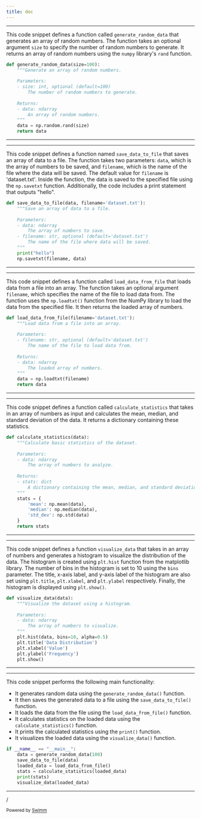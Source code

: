```yaml
---
title: doc
---
```

<SwmSnippet path="/test.py" line="4">

---

This code snippet defines a function called `generate_random_data` that generates an array of random numbers. The function takes an optional argument `size` to specify the number of random numbers to generate. It returns an array of random numbers using the `numpy` library's `rand` function.

```python
def generate_random_data(size=100):
    """Generate an array of random numbers.
    
    Parameters:
    - size: int, optional (default=100)
        The number of random numbers to generate.
    
    Returns:
    - data: ndarray
        An array of random numbers.
    """
    data = np.random.rand(size)
    return data
```

---

</SwmSnippet>

<SwmSnippet path="/test.py" line="18">

---

This code snippet defines a function named `save_data_to_file` that saves an array of data to a file. The function takes two parameters: `data`, which is the array of numbers to be saved, and `filename`, which is the name of the file where the data will be saved. The default value for `filename` is 'dataset.txt'. Inside the function, the data is saved to the specified file using the `np.savetxt` function. Additionally, the code includes a print statement that outputs "hello".

```python
def save_data_to_file(data, filename='dataset.txt'):
    """Save an array of data to a file.
    
    Parameters:
    - data: ndarray
        The array of numbers to save.
    - filename: str, optional (default='dataset.txt')
        The name of the file where data will be saved.
    """
    print("hello")
    np.savetxt(filename, data)
```

---

</SwmSnippet>

<SwmSnippet path="/test.py" line="30">

---

This code snippet defines a function called `load_data_from_file` that loads data from a file into an array. The function takes an optional argument `filename`, which specifies the name of the file to load data from. The function uses the `np.loadtxt()` function from the NumPy library to load the data from the specified file. It then returns the loaded array of numbers.

```python
def load_data_from_file(filename='dataset.txt'):
    """Load data from a file into an array.
    
    Parameters:
    - filename: str, optional (default='dataset.txt')
        The name of the file to load data from.
    
    Returns:
    - data: ndarray
        The loaded array of numbers.
    """
    data = np.loadtxt(filename)
    return data
```

---

</SwmSnippet>

<SwmSnippet path="/test.py" line="44">

---

This code snippet defines a function called `calculate_statistics` that takes in an array of numbers as input and calculates the mean, median, and standard deviation of the data. It returns a dictionary containing these statistics.

```python
def calculate_statistics(data):
    """Calculate basic statistics of the dataset.
    
    Parameters:
    - data: ndarray
        The array of numbers to analyze.
    
    Returns:
    - stats: dict
        A dictionary containing the mean, median, and standard deviation of the data.
    """
    stats = {
        'mean': np.mean(data),
        'median': np.median(data),
        'std_dev': np.std(data)
    }
    return stats
```

---

</SwmSnippet>

<SwmSnippet path="/test.py" line="62">

---

This code snippet defines a function `visualize_data` that takes in an array of numbers and generates a histogram to visualize the distribution of the data. The histogram is created using `plt.hist` function from the matplotlib library. The number of bins in the histogram is set to 10 using the `bins` parameter. The title, x-axis label, and y-axis label of the histogram are also set using `plt.title`, `plt.xlabel`, and `plt.ylabel` respectively. Finally, the histogram is displayed using `plt.show()`.

```python
def visualize_data(data):
    """Visualize the dataset using a histogram.
    
    Parameters:
    - data: ndarray
        The array of numbers to visualize.
    """
    plt.hist(data, bins=10, alpha=0.5)
    plt.title('Data Distribution')
    plt.xlabel('Value')
    plt.ylabel('Frequency')
    plt.show()
```

---

</SwmSnippet>

<SwmSnippet path="/test.py" line="76">

---

This code snippet performs the following main functionality:

- It generates random data using the `generate_random_data()` function.
- It then saves the generated data to a file using the `save_data_to_file()` function.
- It loads the data from the file using the `load_data_from_file()` function.
- It calculates statistics on the loaded data using the `calculate_statistics()` function.
- It prints the calculated statistics using the `print()` function.
- It visualizes the loaded data using the `visualize_data()` function.

```python
if __name__ == "__main__":
    data = generate_random_data(100)
    save_data_to_file(data)
    loaded_data = load_data_from_file()
    stats = calculate_statistics(loaded_data)
    print(stats)
    visualize_data(loaded_data)
```

---

</SwmSnippet>

/

<SwmMeta version="3.0.0" repo-id="Z2l0aHViJTNBJTNBY2hhdC1jb21wbGV0aW9uJTNBJTNBcmFlZEVpZDk5OTU=" repo-name="chat-completion"><sup>Powered by [Swimm](https://app.swimm.io/)</sup></SwmMeta>
